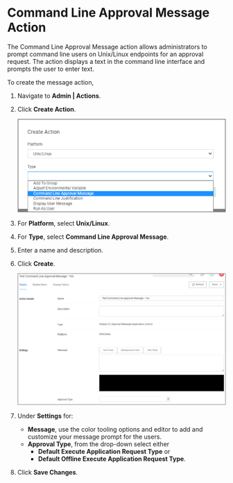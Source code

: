 [title]: # (CLI Approval Message)
[tags]: # (actions,*nix)
[priority]: # (3)

# Command Line Approval Message Action

The Command Line Approval Message action allows administrators to prompt command line users on Unix/Linux endpoints for an approval request. The action displays a text in the command line interface and prompts the user to enter text.

To create the message action,

1. Navigate to __Admin | Actions__.
1. Click __Create Action__.

   ![alt](images/cli-approval.png "Create Action modal")
1. For __Platform__, select __Unix/Linux__.
1. For __Type__, select __Command Line Approval Message__.
1. Enter a name and description.
1. Click __Create__.

   ![alt](images/cli-approval-msg.png "Approval message configuration page")
1. Under __Settings__ for:
   * __Message__, use the color tooling options and editor to add and customize your message prompt for the users.
   * __Approval Type__, from the drop-down select either
     * __Default Execute Application Request Type__ or
     * __Default Offline Execute Application Request Type__.
1. Click __Save Changes__.
